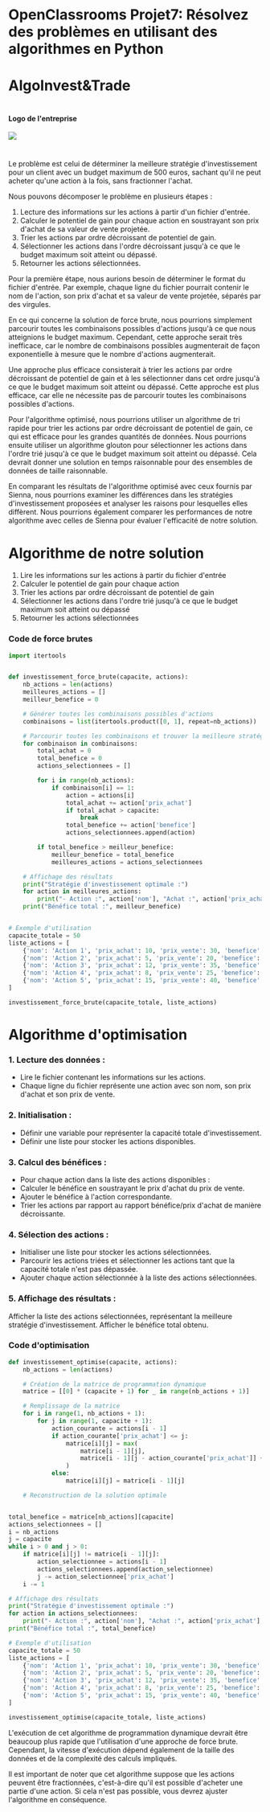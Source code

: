 # OpenClassrooms Projet7: Résolvez des problèmes en utilisant des algorithmes en Python

#
# AlgoInvest&Trade
#

#### Logo de l'entreprise
<img src="AlgoInvest&Trade.png">

#
Le problème est celui de déterminer la meilleure stratégie d'investissement pour un client avec un budget maximum de 500
euros, sachant qu'il ne peut acheter qu'une action à la fois, sans fractionner l'achat.

Nous pouvons décomposer le problème en plusieurs étapes :

1. Lecture des informations sur les actions à partir d'un fichier d'entrée.
2. Calculer le potentiel de gain pour chaque action en soustrayant son prix d'achat de sa valeur de vente projetée.
3. Trier les actions par ordre décroissant de potentiel de gain.
4. Sélectionner les actions dans l'ordre décroissant jusqu'à ce que le budget maximum soit atteint ou dépassé.
5. Retourner les actions sélectionnées.

Pour la première étape, nous aurions besoin de déterminer le format du fichier d'entrée. Par exemple, chaque ligne du
fichier pourrait contenir le nom de l'action, son prix d'achat et sa valeur de vente projetée, séparés par des virgules.

En ce qui concerne la solution de force brute, nous pourrions simplement parcourir toutes les combinaisons possibles
d'actions jusqu'à ce que nous atteignions le budget maximum. Cependant, cette approche serait très inefficace,
car le nombre de combinaisons possibles augmenterait de façon exponentielle à mesure que le nombre d'actions
augmenterait.

Une approche plus efficace consisterait à trier les actions par ordre décroissant de potentiel de gain et à les
sélectionner
dans cet ordre jusqu'à ce que le budget maximum soit atteint ou dépassé. Cette approche est plus efficace,
car elle ne nécessite pas de parcourir toutes les combinaisons possibles d'actions.

Pour l'algorithme optimisé, nous pourrions utiliser un algorithme de tri rapide pour trier les actions par ordre
décroissant de potentiel de gain, ce qui est efficace pour les grandes quantités de données. Nous pourrions ensuite
utiliser un algorithme glouton pour sélectionner les actions dans l'ordre trié jusqu'à ce que le budget maximum soit
atteint ou dépassé. Cela devrait donner une solution en temps raisonnable pour des ensembles de données de taille
raisonnable.

En comparant les résultats de l'algorithme optimisé avec ceux fournis par Sienna, nous pourrions examiner 
les différences dans les stratégies d'investissement proposées et analyser les raisons pour lesquelles 
elles diffèrent. Nous pourrions également comparer les performances de notre algorithme avec celles de Sienna 
pour évaluer l'efficacité de notre solution.

# Algorithme de notre solution
1. Lire les informations sur les actions à partir du fichier d'entrée
2. Calculer le potentiel de gain pour chaque action
3. Trier les actions par ordre décroissant de potentiel de gain
4. Sélectionner les actions dans l'ordre trié jusqu'à ce que le budget maximum soit atteint ou dépassé
5. Retourner les actions sélectionnées

### Code de force brutes

```python
import itertools


def investissement_force_brute(capacite, actions):
    nb_actions = len(actions)
    meilleures_actions = []
    meilleur_benefice = 0

    # Générer toutes les combinaisons possibles d'actions
    combinaisons = list(itertools.product([0, 1], repeat=nb_actions))

    # Parcourir toutes les combinaisons et trouver la meilleure stratégie
    for combinaison in combinaisons:
        total_achat = 0
        total_benefice = 0
        actions_selectionnees = []

        for i in range(nb_actions):
            if combinaison[i] == 1:
                action = actions[i]
                total_achat += action['prix_achat']
                if total_achat > capacite:
                    break
                total_benefice += action['benefice']
                actions_selectionnees.append(action)

        if total_benefice > meilleur_benefice:
            meilleur_benefice = total_benefice
            meilleures_actions = actions_selectionnees

    # Affichage des résultats
    print("Stratégie d'investissement optimale :")
    for action in meilleures_actions:
        print("- Action :", action['nom'], "Achat :", action['prix_achat'], "Vente :", action['prix_vente'])
    print("Bénéfice total :", meilleur_benefice)


# Exemple d'utilisation
capacite_totale = 50
liste_actions = [
    {'nom': 'Action 1', 'prix_achat': 10, 'prix_vente': 30, 'benefice': 0},
    {'nom': 'Action 2', 'prix_achat': 5, 'prix_vente': 20, 'benefice': 0},
    {'nom': 'Action 3', 'prix_achat': 12, 'prix_vente': 35, 'benefice': 0},
    {'nom': 'Action 4', 'prix_achat': 8, 'prix_vente': 25, 'benefice': 0},
    {'nom': 'Action 5', 'prix_achat': 15, 'prix_vente': 40, 'benefice': 0},
]

investissement_force_brute(capacite_totale, liste_actions)

````

#   

# Algorithme  d'optimisation

### 1. Lecture des données :

- Lire le fichier contenant les informations sur les actions.
- Chaque ligne du fichier représente une action avec son nom, son prix d'achat et son prix de vente.

### 2. Initialisation :

- Définir une variable pour représenter la capacité totale d'investissement.
- Définir une liste pour stocker les actions disponibles.

### 3. Calcul des bénéfices :

- Pour chaque action dans la liste des actions disponibles :
- Calculer le bénéfice en soustrayant le prix d'achat du prix de vente.
- Ajouter le bénéfice à l'action correspondante.
- Trier les actions par rapport au rapport bénéfice/prix d'achat de manière décroissante.

### 4. Sélection des actions :

- Initialiser une liste pour stocker les actions sélectionnées.
- Parcourir les actions triées et sélectionner les actions tant que la capacité totale n'est pas dépassée.
- Ajouter chaque action sélectionnée à la liste des actions sélectionnées.

### 5. Affichage des résultats :

Afficher la liste des actions sélectionnées, représentant la meilleure stratégie d'investissement.
Afficher le bénéfice total obtenu.

### Code d'optimisation

````python
def investissement_optimise(capacite, actions):
    nb_actions = len(actions)

    # Création de la matrice de programmation dynamique
    matrice = [[0] * (capacite + 1) for _ in range(nb_actions + 1)]

    # Remplissage de la matrice
    for i in range(1, nb_actions + 1):
        for j in range(1, capacite + 1):
            action_courante = actions[i - 1]
            if action_courante['prix_achat'] <= j:
                matrice[i][j] = max(
                    matrice[i - 1][j],
                    matrice[i - 1][j - action_courante['prix_achat']] + action_courante['benefice']
                )
            else:
                matrice[i][j] = matrice[i - 1][j]

    # Reconstruction de la solution optimale


total_benefice = matrice[nb_actions][capacite]
actions_selectionnees = []
i = nb_actions
j = capacite
while i > 0 and j > 0:
    if matrice[i][j] != matrice[i - 1][j]:
        action_selectionnee = actions[i - 1]
        actions_selectionnees.append(action_selectionnee)
        j -= action_selectionnee['prix_achat']
    i -= 1

# Affichage des résultats
print("Stratégie d'investissement optimale :")
for action in actions_selectionnees:
    print("- Action :", action['nom'], "Achat :", action['prix_achat'], "Vente :", action['prix_vente'])
print("Bénéfice total :", total_benefice)

# Exemple d'utilisation
capacite_totale = 50
liste_actions = [
    {'nom': 'Action 1', 'prix_achat': 10, 'prix_vente': 30, 'benefice': 0},
    {'nom': 'Action 2', 'prix_achat': 5, 'prix_vente': 20, 'benefice': 0},
    {'nom': 'Action 3', 'prix_achat': 12, 'prix_vente': 35, 'benefice': 0},
    {'nom': 'Action 4', 'prix_achat': 8, 'prix_vente': 25, 'benefice': 0},
    {'nom': 'Action 5', 'prix_achat': 15, 'prix_vente': 40, 'benefice': 0},
]

investissement_optimise(capacite_totale, liste_actions)
````

L'exécution de cet algorithme de programmation dynamique devrait être beaucoup plus rapide que l'utilisation d'une
approche de force brute. Cependant, la vitesse d'exécution dépend également de la taille des données et de la complexité
des calculs impliqués.

Il est important de noter que cet algorithme suppose que les actions peuvent être fractionnées, c'est-à-dire qu'il est
possible d'acheter une partie d'une action. Si cela n'est pas possible, vous devrez ajuster l'algorithme en conséquence.